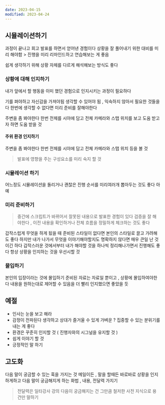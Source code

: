 ```yaml
---
date: 2023-04-15
modified: 2023-04-24
---
```


## 시뮬레이션하기

과정이 끝나고 회고 발표를 하면서 얻어낸 경험이다
상황을 잘 풀어내기 위한 대비를 미리 해야함 > 진행을 미리 리마인드하고 연습해보는 게 좋음

쉽게 생각하기 위해 상황 자체를 다르게 해석해보는 방식도 좋다

### 상황에 대해 인지하기

내가 앞에서 할 행동을 이미 했던 경험으로 인지시키는 과정이 필요하다

기를 펴야하고 자신감을 가져야됨
생각할 수 있어야 됨 , 익숙하지 않아서 필요한 것들을 다 한번에 생각할 수 없다면 미리 준비를 잘해야한다

주변을 좀 봐야한다
한번 전체를 시야에 담고
전체 카메라와
스탭 위치를 보고 도움 받고자 하면 도움 받을 것

#### 주위 환경 인지하기

주변을 좀 봐야한다
한번 전체를 시야에 담고
전체 카메라와
스탭 위치 등을 볼 것
> 발표에 영향을 주는 구성요소를 미리 숙지 할 것

### 시뮬레이션 하기

어느정도 시뮬레이션을 돌리거나 괜찮은 진행 순서를 미리여러개 뽑아두는 것도 좋다
아예

### 미리 준비하기

> 중간에 스크립트가 바뀌어서 잘못된 내용으로 발표한 경험이 있다
> 검증을 잘 해야한다 , 이전 내용을 확인하거나 전체 흐름을 정밀하게 체크하는 것도 좋다

갑작스럽게 무엇을 하게 됬을 때
준비된 스타일이 없다면 본인의 스타일로 끌고 가려해도 좋다
하지만 내가 나가서 무엇을 이야기해야할지도 명확하지 않다면 매우 큰일 난 것이긴 하다
갑작스러운 것에서부터 내가 해야할 것을 하나씩 정리해나가면서 진행해도 좋다
항상 상황을 인지하는 것을 우선시할 것

### 몰입하기

본인의 입장이라는 것에 몰입하기
준비된 자료는 자료일 뿐이고 , 상황에 몰입하여야한다
내용을 원하는대로 제어할 수 있음을 더 빨리 인지했으면 좋았을 듯

## 예절

- 인사는 눈을 보고 해라
- 감정이 전파된다 생각하고 상대가 즐거울 수 있게 가벼운 ? 집중할 수 있는 분위기를 내는 게 좋다
- 환경은 꾸준히 인지할 것 ( 진행자와의 시그널을 유지할 것 )
- 쉽게 이야기 할 것
- 긍정적인 말 하기

## 고도화

다음 말이 궁금할 수 있는 훅을 가지는 것
메일이든 , 말을 할때든
바로바로 상황을 인지하게하고 다음 말이 궁금해지게 하는 화법 , 내용, 전달력 가지기
> 전달력은 일타강사 강의
> 다음이 궁금해지는 건 그만큼 철저한 사전 지식으로 용건만 말하기
